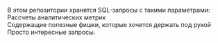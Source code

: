 В этом репозитории хранятся SQL-запросы с такими параметрами:
<br> Рассчеты аналитических метрик
<br> Содержащие полезные фишки, которые хочется держать под рукой
<br> Просто интересные запросы. 
